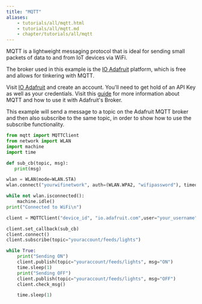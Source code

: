 ```yaml
---
title: "MQTT"
aliases:
    - tutorials/all/mqtt.html
    - tutorials/all/mqtt.md
    - chapter/tutorials/all/mqtt
---
```

MQTT is a lightweight messaging protocol that is ideal for sending small packets of data to and from IoT devices via WiFi.

The broker used in this example is the [IO Adafruit](https://io.adafruit.com) platform, which is free and allows for tinkering with MQTT.

Visit [IO Adafruit](https://io.adafruit.com) and create an account. You'll need to get hold of an API Key as well as your credentials. Visit this [guide](https://learn.adafruit.com/adafruit-io/mqtt-api) for more information about MQTT and how to use it with Adafruit's Broker.

This example will send a message to a topic on the Adafruit MQTT broker and then also subscribe to the same topic, in order to show how to use the subscribe functionality.

```python
from mqtt import MQTTClient
from network import WLAN
import machine
import time

def sub_cb(topic, msg):
   print(msg)

wlan = WLAN(mode=WLAN.STA)
wlan.connect("yourwifinetwork", auth=(WLAN.WPA2, "wifipassword"), timeout=5000)

while not wlan.isconnected():  
    machine.idle()
print("Connected to WiFi\n")

client = MQTTClient("device_id", "io.adafruit.com",user="your_username", password="your_api_key", port=1883)

client.set_callback(sub_cb)
client.connect()
client.subscribe(topic="youraccount/feeds/lights")

while True:
    print("Sending ON")
    client.publish(topic="youraccount/feeds/lights", msg="ON")
    time.sleep(1)
    print("Sending OFF")
    client.publish(topic="youraccount/feeds/lights", msg="OFF")
    client.check_msg()

    time.sleep(1)
```

